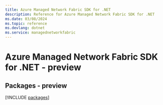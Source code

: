 ```yaml
---
title: Azure Managed Network Fabric SDK for .NET
description: Reference for Azure Managed Network Fabric SDK for .NET
ms.date: 03/08/2024
ms.topic: reference
ms.devlang: dotnet
ms.service: managednetworkfabric
---
```

# Azure Managed Network Fabric SDK for .NET - preview
## Packages - preview
[!INCLUDE [packages](managed-network-fabric-index.md)]